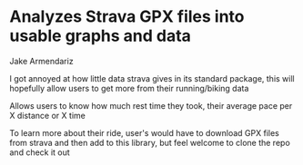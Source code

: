 # Analyzes Strava GPX files into usable graphs and data
Jake Armendariz

I got annoyed at how little data strava gives in its standard package, this will hopefully allow users to get more from their running/biking data

Allows users to know how much rest time they took, their average pace per X distance or X time

To learn more about their ride, user's would have to download GPX files from strava and then add to this library, but feel welcome to clone the repo and check it out
